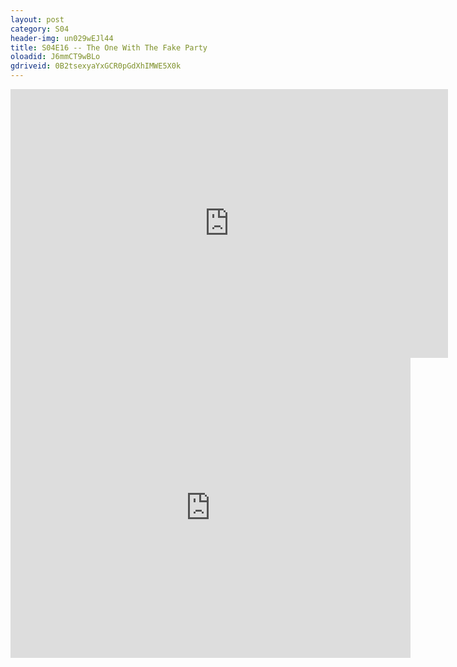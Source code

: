 ```yaml
---
layout: post 
category: S04 
header-img: un029wEJl44 
title: S04E16 -- The One With The Fake Party 
oloadid: J6mmCT9wBLo 
gdriveid: 0B2tsexyaYxGCR0pGdXhIMWE5X0k 
--- 
```

<!--more--> 
<iframe src='https://openload.co/embed/J6mmCT9wBLo/' width='700' height='430' frameborder='0' scrolling='no' allowfullscreen='allowfullscreen'></iframe> 
<iframe src='https://drive.google.com/file/d/0B2tsexyaYxGCR0pGdXhIMWE5X0k/preview' width='640' height='480' frameborder='0' scrolling='no' allowfullscreen='allowfullscreen'></iframe> 